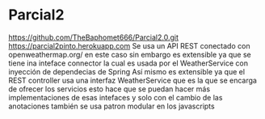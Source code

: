# Parcial2
https://github.com/TheBaphomet666/Parcial2.0.git
https://parcial2pinto.herokuapp.com
Se usa un API REST conectado con openweathermap.org/ en este caso sin embargo es extensible ya que se tiene ina inteface connector la cual es usada por el WeatherService con inyección de dependecias de Spring
Así mismo es extensible ya que el REST controller usa una interfaz WeatherService que es la que se encarga de ofrecer los servicios esto hace que se puedan hacer más implementaciones de esas intefaces y solo con el cambio de las anotaciones
también se usa patron modular en los javascripts